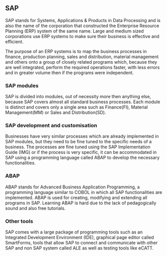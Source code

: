 ## SAP

SAP stands for Systems, Applications & Products in Data Processing and is also the name of the corporation that
constructed the Enterprise Resource Planning (ERP) system of the same name. Large and medium sized corporations
use ERP systems to make sure their business is effective and efficient.

The purpose of an ERP systems is to map the business processes in finance, production planning, sales and
distribution, material management and others onto a group of closely related programs which, because they are
well integrated, perform the required operations faster, with less errors and in greater volume then if the
programs were independent.

### SAP modules

SAP is divided into modules, out of necessity more then anything else, because SAP covers almost all standard
business processes. Each module is distinct and covers only a single area such as Finance(FI), Material Management(MM)
or Sales and Distribution(SD).

### SAP development and customisation

Businesses have very similar processes which are already implemented in SAP modules, but they need to be fine tuned
to the specific needs of a business. The processes are fine tuned using the SAP Implementation Guide (IMG) or if the
process is very specific, it can be accommodated in SAP using a programming language called ABAP to develop the 
necessary functionalities.

### ABAP

ABAP stands for Advanced Business Application Programming, a programming language similar to COBOL in which all SAP
functionalities are implemented. ABAP is used for creating, modifying and extending all programs in SAP. Learning ABAP
is hard due to the lack of pedagogically sound and also free tutorials.

### Other tools

SAP comes with a large package of programming tools such as an Integrated Development Environment (IDE), graphical
page editor called SmartForms, tools that allow SAP to connect and communicate with other SAP and non SAP system
called ALE as well as testing tools like eCATT.
